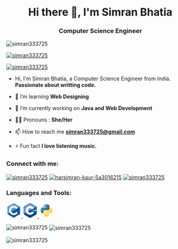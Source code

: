 <h1 align="center">Hi there 👋, I'm Simran Bhatia</h1>
<h3 align="center">Computer Science Engineer</h3>

<p align="left"> <img src="https://komarev.com/ghpvc/?username=simran333725&label=Profile%20views&color=0e75b6&style=flat" alt="simran333725" /> </p>

<p align="left"> <a href="https://github.com/ryo-ma/github-profile-trophy"><img src="https://github-profile-trophy.vercel.app/?username=simran333725" alt="simran333725" /></a> </p>

<p align="left"> <a href="https://twitter.com/simran333725" target="blank"><img src="https://img.shields.io/twitter/follow/simran333725?logo=twitter&style=for-the-badge" alt="simran333725" /></a> </p>

- Hi, I'm Simran Bhatia, a Computer Science Engineer from India. **Passionate about writting code.**

- 🌱 I’m learning **Web Designing**

- 🔭 I’m currently working on **Java and Web Development**

- 👨‍💻 Pronouns : **She/Her**

- 📫 How to reach me **simran333725@gmail.com**

- ⚡ Fun fact **I love listening music.**

<h3 align="left">Connect with me:</h3>
<p align="left">
<a href="https://twitter.com/simran333725" target="blank"><img align="center" src="https://raw.githubusercontent.com/rahuldkjain/github-profile-readme-generator/master/src/images/icons/Social/twitter.svg" alt="simran333725" height="30" width="40" /></a>
<a href="https://linkedin.com/in/harsimran-kaur-5a3016215" target="blank"><img align="center" src="https://raw.githubusercontent.com/rahuldkjain/github-profile-readme-generator/master/src/images/icons/Social/linked-in-alt.svg" alt="harsimran-kaur-5a3016215" height="30" width="40" /></a>
<a href="https://instagram.com/simran333725" target="blank"><img align="center" src="https://raw.githubusercontent.com/rahuldkjain/github-profile-readme-generator/master/src/images/icons/Social/instagram.svg" alt="simran333725" height="30" width="40" /></a>
</p>

<h3 align="left">Languages and Tools:</h3>
<p align="left"> <a href="https://www.cprogramming.com/" target="_blank"> <img src="https://raw.githubusercontent.com/devicons/devicon/master/icons/c/c-original.svg" alt="c" width="40" height="40"/> </a> <a href="https://www.w3schools.com/cpp/" target="_blank"> <img src="https://raw.githubusercontent.com/devicons/devicon/master/icons/cplusplus/cplusplus-original.svg" alt="cplusplus" width="40" height="40"/> </a> <a href="https://www.python.org" target="_blank"> <img src="https://raw.githubusercontent.com/devicons/devicon/master/icons/python/python-original.svg" alt="python" width="40" height="40"/> </a> </p>

<p><img align="left" src="https://github-readme-stats.vercel.app/api/top-langs?username=simran333725&show_icons=true&locale=en&layout=compact" alt="simran333725" /></p>

<p>&nbsp;<img align="center" src="https://github-readme-stats.vercel.app/api?username=simran333725&show_icons=true&locale=en" alt="simran333725" /></p>

<p><img align="center" src="https://github-readme-streak-stats.herokuapp.com/?user=simran333725&" alt="simran333725" /></p>

